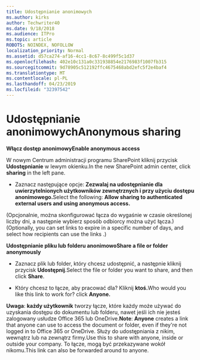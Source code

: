 ```yaml
---
title: Udostępnianie anonimowych
ms.author: kirks
author: Techwriter40
ms.date: 9/18/2018
ms.audience: ITPro
ms.topic: article
ROBOTS: NOINDEX, NOFOLLOW
localization_priority: Normal
ms.assetid: d57ca274-af16-4cc1-8c67-8c499f5c1d37
ms.openlocfilehash: 402e10c131a0c331938854e2176983f1007fb315
ms.sourcegitcommit: 9d78905c512192ffc4675468abd2efc5f2e4baf4
ms.translationtype: MT
ms.contentlocale: pl-PL
ms.lasthandoff: 04/23/2019
ms.locfileid: "32397542"
---
```

# <a name="anonymous-sharing"></a><span data-ttu-id="367df-102">Udostępnianie anonimowych</span><span class="sxs-lookup"><span data-stu-id="367df-102">Anonymous sharing</span></span>

 <span data-ttu-id="367df-103">**Włącz dostęp anonimowy**</span><span class="sxs-lookup"><span data-stu-id="367df-103">**Enable anonymous access**</span></span>
  
<span data-ttu-id="367df-104">W nowym Centrum administracji programu SharePoint kliknij przycisk **Udostępnianie** w lewym okienku.</span><span class="sxs-lookup"><span data-stu-id="367df-104">In the new SharePoint admin center, click **sharing** in the left pane.</span></span> 
  
- <span data-ttu-id="367df-105">Zaznacz następujące opcje: **Zezwalaj na udostępnianie dla uwierzytelnionych użytkowników zewnętrznych i przy użyciu dostępu anonimowego.**</span><span class="sxs-lookup"><span data-stu-id="367df-105">Select the following: **Allow sharing to authenticated external users and using anonymous access.**</span></span>
  
<span data-ttu-id="367df-106">(Opcjonalnie, można skonfigurować łącza do wygaśnie w czasie określonej liczby dni, a następnie wybierz sposób odbiorcy można użyć łącza.)</span><span class="sxs-lookup"><span data-stu-id="367df-106">(Optionally, you can set links to expire in a specific number of days, and select how recipients can use the links .)</span></span>
    
 <span data-ttu-id="367df-107">**Udostępnianie pliku lub folderu anonimowo**</span><span class="sxs-lookup"><span data-stu-id="367df-107">**Share a file or folder anonymously**</span></span>
  
- <span data-ttu-id="367df-108">Zaznacz plik lub folder, który chcesz udostępnić, a następnie kliknij przycisk **Udostępnij**.</span><span class="sxs-lookup"><span data-stu-id="367df-108">Select the file or folder you want to share, and then click **Share**.</span></span> 
    
- <span data-ttu-id="367df-109">Który chcesz to łącze, aby pracować dla? Kliknij **ktoś.**</span><span class="sxs-lookup"><span data-stu-id="367df-109">Who would you like this link to work for? click **Anyone.**</span></span>
  
 <span data-ttu-id="367df-110">**Uwaga**: **każdy użytkownik** tworzy łącze, które każdy może używać do uzyskania dostępu do dokumentu lub folderu, nawet jeśli ich nie jesteś zalogowany usłudze Office 365 lub OneDrive.</span><span class="sxs-lookup"><span data-stu-id="367df-110">**Note**: **Anyone** creates a link that anyone can use to access the document or folder, even if they're not logged in to Office 365 or OneDrive.</span></span> <span data-ttu-id="367df-111">Służy do udostępniania z nikim, wewnątrz lub na zewnątrz firmy.</span><span class="sxs-lookup"><span data-stu-id="367df-111">Use this to share with anyone, inside or outside your company.</span></span> <span data-ttu-id="367df-112">To łącze, mogą być przekazywane wokół nikomu.</span><span class="sxs-lookup"><span data-stu-id="367df-112">This link can also be forwarded around to anyone.</span></span> 
    

